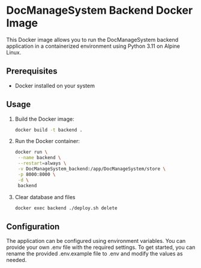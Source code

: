 # DocManageSystem Backend Docker Image

This Docker image allows you to run the DocManageSystem backend application in a containerized environment using Python 3.11 on Alpine Linux.

## Prerequisites

- Docker installed on your system

## Usage

1. Build the Docker image:
   ```bash
   docker build -t backend .
   ```
2. Run the Docker container:
   ```bash
   docker run \
    --name backend \
    --restart=always \
    -v DocManageSystem_backend:/app/DocManageSystem/store \
    -p 8000:8000 \
    -d \
    backend
   ```
3. Clear database and files
    ```bash
    docker exec backend ./deploy.sh delete
    ```

## Configuration
The application can be configured using environment variables. You can provide your own .env file with the required settings. To get started, you can rename the provided .env.example file to .env and modify the values as needed.
